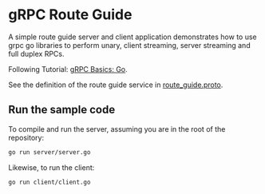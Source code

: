 # gRPC Route Guide

A simple route guide server and client application demonstrates how to use grpc go libraries to
perform unary, client streaming, server streaming and full duplex RPCs.

Following Tutorial: [gRPC Basics: Go](https://grpc.io/docs/tutorials/basic/go.html).

See the definition of the route guide service in [route_guide.proto](route_guide/route_guide.proto).

## Run the sample code

To compile and run the server, assuming you are in the root of the repository:

```sh
go run server/server.go
```

Likewise, to run the client:

```sh
go run client/client.go
```
